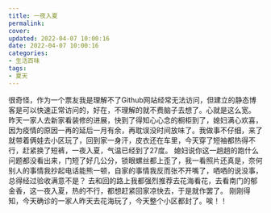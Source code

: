 ```yaml
---
title: 一夜入夏
permalink: 
cover: 
updated: 2022-04-07 10:00:16
date: 2022-04-07 10:00:16
categories: 
- 生活百味
tags: 
- 夏天
---
```

很奇怪，作为一个票友我是理解不了Github网站经常无法访问，但建立的静态博客是可以快速正常访问的，好在，不理解的就不费脑子去想了。心就是这么宽。
昨天一家人去新家看装修的进展，快到了得知心心念的橱柜到了，媳妇满心欢喜，因为疫情的原因一再的延后一月有余，再耽误没时间放味了。我做事不仔细，来了就带着俩娃去小区玩了，回到家一身汗，皮衣还在车里，今天穿了短袖都热得不行，赶紧换了短裤，一夜入夏，气温已经到了27度。
媳妇说你这一趟趟的跑什么问题都没看出来，门短了好几公分，锁眼螺丝都上歪了，我一看照片还真是，奈何别人的事情我抄起电话能熊一顿，自家的事情我反而张不开嘴了，哂哂的说没事，总得经过验收满意不是？
去和回的路上我都强烈推荐去花海看花，去看南门的郁金香，这一夜入夏，热的不行，都想赶紧回家凉快去，于是就作罢了。
刚刚得知，今天确诊的一家人昨天去花海玩了，今天整个小区都封了。唉！！